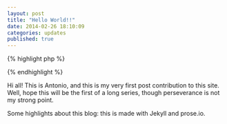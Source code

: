 ```yaml
---
layout: post
title: "Hello World!!"
date: 2014-02-26 18:10:09
categories: updates
published: true
---
```


{% highlight php %}
<?php
	echo "Hello World!";//prints "Hello World"
?>
{% endhighlight %}

Hi all!
This is Antonio, and this is my very first post contribution to this site.<br/>
Well, hope this will be the first of a long series, though perseverance is not my strong point.

Some highlights about this blog: this is made with Jekyll and prose.io.